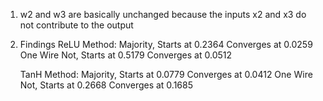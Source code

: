 1. w2 and w3 are basically unchanged because the inputs x2 and x3 do not contribute to the output

2.  Findings
    ReLU Method:
    Majority,     Starts at 0.2364 Converges at 0.0259
    One Wire Not, Starts at 0.5179 Converges at 0.0512

    TanH Method:
    Majority,     Starts at 0.0779 Converges at 0.0412
    One Wire Not, Starts at 0.2668 Converges at 0.1685
